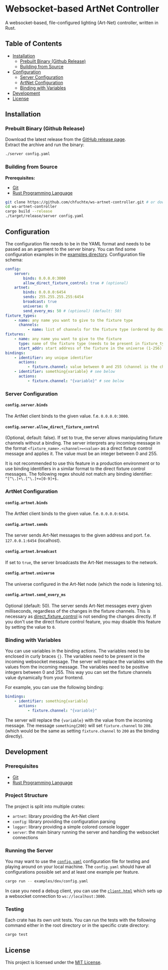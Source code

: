 # Websocket-based ArtNet Controller

A websocket-based, file-configured lighting (Art-Net) controller, written in Rust.

## Table of Contents

-   [Installation](#installation)
    -   [Prebuilt Binary (Github Release)](#prebuilt-binary-github-release)
    -   [Building from Source](#building-from-source)
-   [Configuration](#configuration)
    -   [Server Configuration](#server-configuration)
    -   [ArtNet Configuration](#artnet-configuration)
    -   [Binding with Variables](#binding-with-variables)
-   [Development](#development)
-   [License](#license)

## Installation

### Prebuilt Binary (Github Release)

Download the latest release from the [GitHub release page](https://github.com/chfuchte/ws-artnet-controller/releases).  
Extract the archive and run the binary:

```bash
./server config.yaml
```

### Building from Source

**Prerequisites:**

-   [Git](https://git-scm.com/)
-   [Rust Programming Language](https://www.rust-lang.org/tools/install)

```bash
git clone https://github.com/chfuchte/ws-artnet-controller.git # or download the source code from the latest release
cd ws-artnet-controller
cargo build --release
./target/release/server config.yaml
```

## Configuration

The configuration file needs to be in the YAML format and needs to be passed as an argument to the server binary.
You can find some configuration examples in the [examples directory](examples/).
Configuration file schema:

```yaml
config:
    server:
        binds: 0.0.0.0:3000
        allow_direct_fixture_control: true # (optional)
    artnet:
        binds: 0.0.0.0:6454
        sends: 255.255.255.255:6454
        broadcast: true
        universe: 0
        send_every_ms: 50 # (optional) (default: 50)
fixture_types:
    - name: any name you want to give to the fixture type
      channels:
          - name: list of channels for the fixture type (ordered by dmx channel address)
fixtures:
    - name: any name you want to give to the fixture
      type: name of the fixture type (needs to be present in fixture_types)
      start_addr: start address of the fixture in the universe (1-256)
bindings:
    - identifier: any unique identifier
      actions:
          - fixture.channel: value between 0 and 255 (channel is the channel name of the fixture type)
    - identifier: something{variable} # see below
      actions:
          - fixture.channel: "{variable}" # see below
```

### Server Configuration

#### `config.server.binds`

The ArtNet client binds to the given value. f.e. `0.0.0.0:3000`.

#### `config.server.allow_direct_fixture_control`

(Optional, default: false). If set to true, the server allows manipulating fixture channels without a binding. The server interprets any incoming message in the format `<fixture_name>.<channel>=<value>` as a direct fixture control message and applies it. The value must be an integer between 0 and 255.

It is not recommended to use this feature in a production environment or to use binding identifiers in a similar format to the direct fixture control messages. The following regex should not match any binding identifier: `^[^\.]+\.[^\.]+=[0-9]+$.`

### ArtNet Configuration

#### `config.artnet.binds`

The ArtNet client binds to the given value. f.e. `0.0.0.0:6454`.

#### `config.artnet.sends`

The server sends Art-Net messages to the given address and port. f.e. `127.0.0.1:6454` (localhost).

#### `config.artnet.broadcast`

If set to `true`, the server broadcasts the Art-Net messages to the network.

#### `config.artnet.universe`

The universe configured in the Art-Net node (which the node is listening to).

#### `config.artnet.send_every_ms`

Optional (default: 50). The server sends Art-Net messages every given milliseconds, regardless of the changes in the fixture channels.
This is necessary as [direct_fixture_control](#configserverallow_direct_fixture_control) is not sending the changes directly. If you don't use the direct fixture control feature, you may disable this feature by setting the value to `0`.

### Binding with Variables

You can use variables in the binding actions. The variables need to be enclosed in curly braces `{}`. The variables need to be present in the incoming websocket message. The server will replace the variables with the values from the incoming message.
The variables need to be positive integers between 0 and 255. This way you can set the fixture channels value dynamically from your frontend.

For example, you can use the following binding:

```yaml
bindings:
    - identifier: something{variable}
      actions:
          - fixture.channel: "{variable}"
```

The server will replace the `{variable}` with the value from the incoming message.
The message `something{200}` will set `fixture.channel` to `200`. (which would be the same as setting `fixture.channel` to `200` as the binding directly).

## Development

### Prerequisites

-   [Git](https://git-scm.com/)
-   [Rust Programming Language](https://www.rust-lang.org/tools/install)

### Project Structure

The project is split into multiple crates:

-   `artnet`: library providing the Art-Net client
-   `config`: library providing the configuration parsing
-   `logger`: library providing a simple colored console logger
-   `server`: the main binary running the server and handling the websocket connections

### Running the Server

You may want to use the [`config.yaml`](examples/dev/config.yaml) configuration file for testing and playing around on your local machine.
The `config.yaml` should have all configurations possible set and at least one example per feature.

```bash
cargo run -- examples/dev/config.yaml
```

In case you need a debug client, you can use the [`client.html`](examples/dev/client.html) which sets up a websocket connection to `ws://localhost:3000`.

### Testing

Each crate has its own unit tests. You can run the tests with the following command either in the root directory or in the specific crate directory:

```bash
cargo test
```

## License

This project is licensed under the [MIT License](LICENSE.txt).
